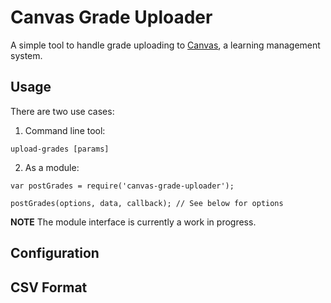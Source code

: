 # Canvas Grade Uploader

A simple tool to handle grade uploading to [Canvas], a learning management system.

[Canvas]: http://instructure.com

## Usage
There are two use cases:

1. Command line tool:
```
upload-grades [params]
```

2. As a module:
```
var postGrades = require('canvas-grade-uploader');

postGrades(options, data, callback); // See below for options
```

**NOTE** The module interface is currently a work in progress.

## Configuration

## CSV Format

